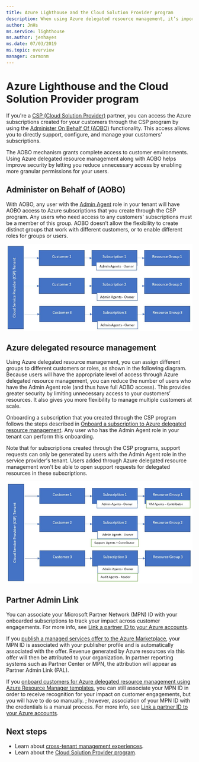 ```yaml
---
title: Azure Lighthouse and the Cloud Solution Provider program
description: When using Azure delegated resource management, it’s important to consider security and access control.
author: JnHs
ms.service: lighthouse
ms.author: jenhayes
ms.date: 07/03/2019
ms.topic: overview
manager: carmonm
---
```


# Azure Lighthouse and the Cloud Solution Provider program

If you're a [CSP (Cloud Solution Provider)](https://docs.microsoft.com/partner-center/csp-overview) partner, you can access the Azure subscriptions created for your customers through the CSP program by using the [Administer On Behalf Of (AOBO)](https://channel9.msdn.com/Series/cspdev/Module-11-Admin-On-Behalf-Of-AOBO) functionality. This access allows you to directly support, configure, and manage your customers' subscriptions.

The AOBO mechanism grants complete access to customer environments. Using Azure delegated resource management along with AOBO helps improve security by letting you reduce unnecessary access by enabling more granular permissions for your users. 

## Administer on Behalf of (AOBO)

With AOBO, any user with the [Admin Agent](https://docs.microsoft.com/partner-center/permissions-overview#manage-commercial-transactions-in-partner-center-azure-ad-and-csp-roles) role in your tenant will have AOBO access to Azure subscriptions that you create through the CSP program. Any users who need access to any customers' subscriptions must be a member of this group. AOBO doesn’t allow the flexibility to create distinct groups that work with different customers, or to enable different roles for groups or users.

![Tenant management using AOBO](../media/csp-1.jpg)

## Azure delegated resource management

Using Azure delegated resource management, you can assign different groups to different customers or roles, as shown in the following diagram. Because users will have the appropriate level of access through Azure delegated resource management, you can reduce the number of users who have the Admin Agent role (and thus have full AOBO access). This provides greater security by limiting unnecessary access to your customers’ resources. It also gives you more flexibility to manage multiple customers at scale.

Onboarding a subscription that you created through the CSP program follows the steps described in [Onboard a subscription to Azure delegated resource management](../how-to/onboard-customer.md). Any user who has the Admin Agent role in your tenant can perform this onboarding.

Note that for subscriptions created through the CSP programs, support requests can only be generated by users with the Admin Agent role in the service provider's tenant. Users added through Azure delegated resource management won't be able to open support requests for delegated resources in these subscriptions.

![Tenant management using AOBO and Azure delegated resource management](../media/csp-2.jpg)

## Partner Admin Link

You can associate your Microsoft Partner Network (MPN) ID with your onboarded subscriptions to track your impact across customer engagements. For more info, see [Link a partner ID to your Azure accounts](https://docs.microsoft.com/azure/billing/billing-partner-admin-link-started).

If you [publish a managed services offer to the Azure Marketplace](../how-to/publish-managed-services-offers.md), your MPN ID is associated with your publisher profile and is automatically associated with the offer. Revenue generated by Azure resources via this offer will then be attributed to your organization. In partner reporting systems such as Partner Center or MPN, the attribution will appear as Partner Admin Link (PAL).

If you [onboard customers for Azure delegated resource management using Azure Resource Manager templates](../how-to/onboard-customer.md), you can still associate your MPN ID in order to receive recognition for your impact on customer engagements, but you will have to do so manually. ; however, association of your MPN ID with the credentials is a manual process. For more info, see [Link a partner ID to your Azure accounts](https://docs.microsoft.com/azure/billing/billing-partner-admin-link-started). 

## Next steps

- Learn about [cross-tenant management experiences](cross-tenant-management-experience.md).
- Learn about the [Cloud Solution Provider program](https://docs.microsoft.com/partner-center/csp-overview).
